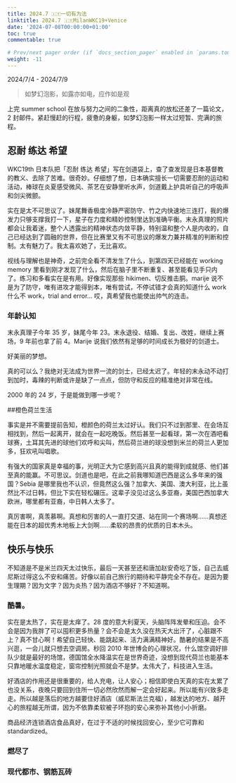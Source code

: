 ```yaml
---
title: 2024.7 🇮🇹一切有为法
linktitle: 2024.7 🇮🇹MilanWKC19+Venice
date: '2024-07-08T00:00:00+01:00'
toc: true
commentable: true

# Prev/next pager order (if `docs_section_pager` enabled in `params.toml`)
weight: -11
---
```


2024/7/4 - 2024/7/9

>  如梦幻泡影，如露亦如电，应作如是观

上完 summer school 在放与努力之间的二象性，距离真的放松还差了一篇论文，2 封邮件。紧赶慢赶的行程，疲惫的身躯，如梦幻泡影一样太过短暂、完满的旅程。

## 忍耐 练达 希望

WKC19th 日本队把「忍耐 练达 希望」写在剑道袋上，查了查发现是日本基督教的教义、去除了苦难。很奇妙。仔细想了想，日本确实擅长一切需要忍耐的运动和活动，棒球在炎夏感受微风、茶艺在安静里听水声，剑道戴上护具听自己的呼吸声和剑尖微颤。

实在是太不可思议了。妹尾舞香极度冷静严密防守、竹之内快速地三连打，我的爆发力只够支撑我打一下，星子在力度和精妙控制里达到准确平衡。末永真理的照片都会让我着迷，整个人透露出的精神状态内敛平静，特别温和整个人是内收的，自己已经达到了圆融的世界，但在比赛里又有不可思议的爆发力兼并精准的判断和控制。太有魅力了。我太喜欢她了，无比喜欢。

视线与理解也是神奇，之前完全看不清发生了什么，到第四天已经能在 working memory 里看到刚才发现了什么，然后在脑子里不断重复、甚至能看见手只内了。练习和多看实在是有用。好像实现那些 hikimen、切反推击胴。marije 说不是为了防守，唯有进攻才能得到本，唯有尝试，不停试错才会真的知道什么 work 什么不 work，trial and error... 哎，真希望我也能使出帅气的连击。

### 年龄认知

末永真理子今年 35 岁，妹尾今年 23。末永退役、结婚、复出、改姓，继续上赛场，9 年前也拿了前 4。Marije 说我们依然有足够的时间成长为极好的剑道士。

好美丽的梦想。

真的可以么？我绝对无法成为世界一流的剑士，已经太迟了。年轻的末永动不动打到加时，毒辣的判断或许是缺了一点点，但防守和反应的精准绝对非常在线。

2000 年的 24 岁，于是能做到哪一步呢？

##橙色荷兰生活

事实是并不需要提前告知，橙颜色的荷兰太过好认。我们只不过到那里、在会场互相找到，然后一起离开，就会在一起吃晚饭。然后甚至一起看球，第一次在酒吧看球赛，土耳其先进的球他们欢呼和尖叫，然后荷兰进的球没想到米兰的荷兰人更加多，狂欢吼叫唱歌。

有强大的国家真是幸福的事，光明正大为它感到高兴且真的能得到成就感、他们甚至真的能赢。不可思议。剑道也是吧，在此之前我哪知道巴西是这么多年来的强国？Sebia 是哪里我也不认识，但竟然这么强？加拿大、美国、澳大利亚，比上虽然比不过日韩，但比下实在轻松碾压。这辈子没见过这么多亚裔，美国巴西加拿大欧洲，哪里都有亚裔，中日韩人太多了。

真厉害啊，真羡慕啊。真想和厉害的人一直打交道、站在同一个赛场啊……真想还能在日本的超优秀木地板上大剑啊……柔软的昂贵的优质的日本木头。

## 快乐与快乐

不知道是不是米兰四天太过快乐，最后一天甚至还和唐加赵安奇吃了饭，自己去威尼斯过得这么不安和痛苦。好像以前自己旅行的期待和平静完全不存在。是因为要生理期？因为文字？因为炎热？因为酒店不够好？不知道啊。

### 酷暑。

实在是太热了，实在是太痒了。28 度的意大利夏天，头脑阵阵发晕和压迫。会不会是因为我胖了可以囤积更多热量？会不会是太久没在热天大出汗了，心脏跟不上？真不甘心啊！希望自己轻快、能跳起来、活力满满精神好。酷暑的结果是不高兴逛，一会儿就只想去空调房。秒回 2010 年世博会的心理状况，什么馆空调好排队少就是最好的场馆，德国馆全水降温实在是世界奇迹，没想到现代荷兰也能基本只靠地暖水温度稳定，窗帘控制光照就会不是梦。太伟大了，科技进入生活。

好酒店的作用还是很重要的，给人充电，让人安心；相信即使白天真的实在太累了也没关系，夜晚只要回到住所一切必然欣然而解一定会好起来。所以能有兴致多走走。所以越是落后的地方越要住好酒店（威尼斯法兰克福），越发达的地方、越开心的旅程越无所谓，因为不依靠柔软被子环抱的安心来弥补其他小小折磨。

商品经济连锁酒店食品真好，在过于不适的时候找回安心，至少它可靠和 standardized。

### 燃尽了

### 现代都市、钢筋瓦砖